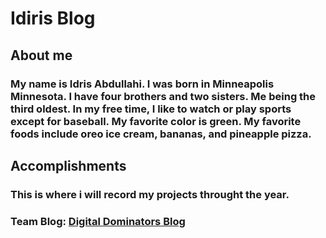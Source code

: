 # Idiris Blog

## About me 
### My name is Idris Abdullahi. I was born in Minneapolis Minnesota. I have four brothers and two sisters. Me being the third oldest. In my free time, I like to watch or play sports except for baseball. My favorite color is green. My favorite foods include oreo ice cream, bananas, and pineapple pizza.


## Accomplishments
### This is where i will record my projects throught the  year.

### Team Blog: [Digital Dominators Blog](https://opi-scrum-team.github.io/Digital-Dominators-Blog/)

